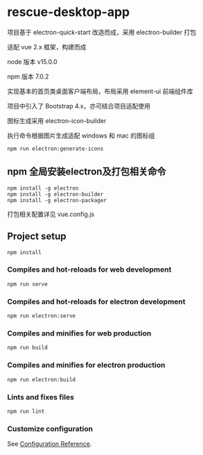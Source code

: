 # rescue-desktop-app

项目基于 electron-quick-start 改造而成，采用 electron-builder 打包

适配 vue 2.x 框架，构建而成

node 版本 v15.0.0

npm 版本 7.0.2

实现基本的首页类桌面客户端布局，布局采用 element-ui 前端组件库

项目中引入了 Bootstrap 4.x，亦可结合项目适配使用

图标生成采用 electron-icon-builder

执行命令根据图片生成适配 windows 和 mac 的图标组

```
npm run electron:generate-icons
```

## npm 全局安装electron及打包相关命令

```
npm install -g electron
npm install -g electron-builder
npm install -g electron-packager
```

打包相关配置详见 vue.config.js

## Project setup

```
npm install
```

### Compiles and hot-reloads for web development

```
npm run serve
```

### Compiles and hot-reloads for electron development 

```
npm run electron:serve
```

### Compiles and minifies for web production

```
npm run build
```

### Compiles and minifies for electron production

```
npm run electron:build
```

### Lints and fixes files

```
npm run lint
```

### Customize configuration
See [Configuration Reference](https://cli.vuejs.org/config/).
